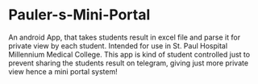 # Pauler-s-Mini-Portal

An android App, that takes students result in excel file and parse it for private view by each student. Intended for use in St. Paul Hospital Millennium Medical College. This app is kind of student controlled just to prevent sharing the students result on telegram, giving just more private view hence a mini portal system!
